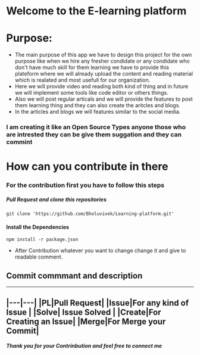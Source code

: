 # Welcome to the E-learning platform 
# Purpose:
- The main purpose of this app we have to design this project for the own purpose like when we hire any fresher condidate or any condidate who don't have much skill for them learning we have to provide this plateform where we will already upload the content and reading material which is realated and most usefull for our organization.
- Here we will provide video and reading both kind of thing and in future we will implement some tools like code editor or others things.
-  Also we will post regular articals and we will provide the features to post them learning thing and they can also create the aritcles and blogs.
-   In the articles and blogs we will features similar to the social media.

### I am creating it like an Open Source Types anyone those who are intrested they can be give them  suggation and they can commint

# How can you contribute in there 

### For the contribution first you have to follow this steps

##### Pull Request and clone this repositories


```
git clone 'https://github.com/Bholuvivek/Learning-platform.git'

```

#### Install the Dependencies

```
npm install -r package.json

```

- After Contribution whatever you want to change change it and give to readable comment.


## Commit commmant and description

-------------------------------------------
  |---|---|
  |PL|Pull Request|
  |Issue|For any kind of Issue |
  |Solve| Issue Solved |
  |Create|For Creating an Issue|
  |Merge|For Merge your Commit|
----------------------------------



##### Thank you for your Contrinbution and feel free to connect me

